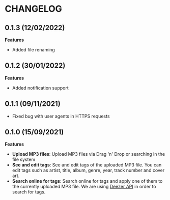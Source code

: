 # CHANGELOG

## 0.1.3 (12/02/2022)

**Features**

- Added file renaming

## 0.1.2 (30/01/2022)

**Features**

- Added notification support

## 0.1.1 (09/11/2021)

- Fixed bug with user agents in HTTPS requests

## 0.1.0 (15/09/2021)

**Features**

- **Upload MP3 files**: Upload MP3 files via Drag 'n' Drop or searching in the file system
- **See and edit tags**: See and edit tags of the uploaded MP3 file. You can edit tags such as artist, title, album, genre, year, track number and cover art.
- **Search online for tags**: Search online for tags and apply one of them to the currently uploaded MP3 file. We are using [Deezer API](https://developers.deezer.com/api) in order to search for tags.
